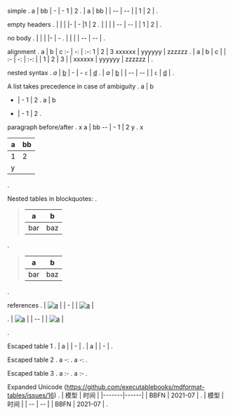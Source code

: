 simple
.
a | bb
| - | -
1 | 2
.
| a | bb |
| -- | -- |
| 1 | 2 |
.

empty headers
.
|  | |
|- | -
|1 | 2
.
|  |  |
| -- | -- |
| 1 | 2 |
.

no body
.
|  | |
|- | -
.
|  |  |
| -- | -- |
.

alignment
.
a | b | c
:- | -: | :-:
1 | 2 | 3
xxxxxx | yyyyyy | zzzzzz
.
| a | b | c |
| :- | -: | :-: |
| 1 | 2 | 3 |
| xxxxxx | yyyyyy | zzzzzz |
.

nested syntax
.
*a* | [b](link)
| - | -
`c` | [d](link)
.
| *a* | [b](link) |
| -- | -- |
| `c` | [d](link) |
.

A list takes precedence in case of ambiguity
.
a | b
- | -
1 | 2
.
a | b

- | \-
  1 | 2
.

paragraph before/after
.
x
a | bb
-- | -
1 | 2
y
.
x

| a | bb |
| -- | -- |
| 1 | 2 |
| y |  |
.

Nested tables in blockquotes:
.
> a|b
> ---|---
> bar|baz
.
> | a | b |
> | -- | -- |
> | bar | baz |
.

references
.
| [![a][b]][c] |
| - |
| [![a][b]][c] |

[b]: link1
[c]: link2
.
| [![a][b]][c] |
| -- |
| [![a][b]][c] |

[b]: link1
[c]: link2
.

Escaped table 1
.
| a |
\| - |
.
| a |
| \- |
.

Escaped table 2
.
a
-\:
.
a
\-:
.

Escaped table 3
.
a
:\-
.
a
:\-
.

Expanded Unicode (https://github.com/executablebooks/mdformat-tables/issues/16)
.
| 模型 | 时间        |
|-------|------|
| BBFN   | 2021-07     |
.
| 模型 | 时间 |
| -- | -- |
| BBFN | 2021-07 |
.
